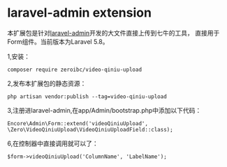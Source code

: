 laravel-admin extension
======

本扩展包是针对[laravel-admin](https://github.com/z-song/laravel-admin)开发的大文件直接上传到七牛的工具，
直接用于Form组件。当前版本为Laravel 5.8。

1,安装：
````
composer require zeroibc/video-qiniu-upload
````
2,发布本扩展包的静态资源：
````
php artisan vendor:publish --tag=video-qiniu-upload
````
3,注册进laravel-admin,在app/Admin/bootstrap.php中添加以下代码：
````
Encore\Admin\Form::extend('videoQiniuUpload', \Zero\VideoQiniuUpload\VideoQiniuUploadField::class);
````
6,在控制器中直接调用就可以了：
````
$form->videoQiniuUpload('ColumnName', 'LabelName');
````
